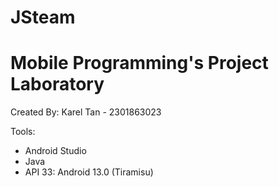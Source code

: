 # JSteam
# Mobile Programming's Project Laboratory 

Created By:
Karel Tan - 2301863023

Tools:
- Android Studio
- Java
- API 33: Android 13.0 (Tiramisu)

